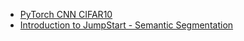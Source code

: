 - [PyTorch CNN CIFAR10](./pytorch_cnn_cifar10/)
- [Introduction to JumpStart - Semantic Segmentation](./jumpstart_semantic_segmentation/)
